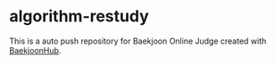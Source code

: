 # algorithm-restudy
This is a auto push repository for Baekjoon Online Judge created with [BaekjoonHub](https://github.com/BaekjoonHub/BaekjoonHub).
